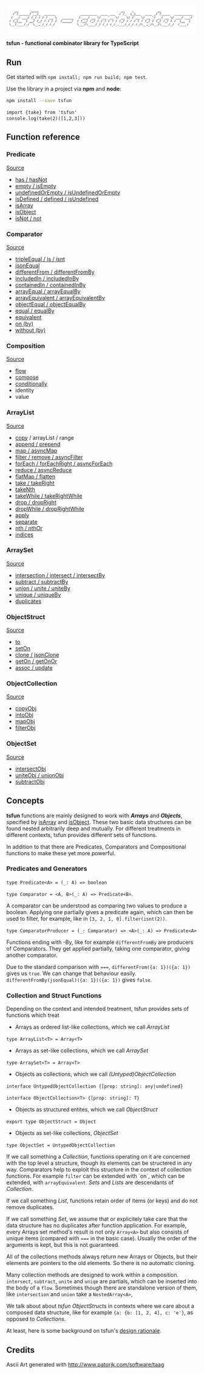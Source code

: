 ![alt](README_splash.png)                                            

**tsfun - functional combinator library for TypeScript**

## Run

Get started with `npm install; npm run build; npm test`.

Use the library in a project via **npm** and **node**:

```bash
npm install --save tsfun
```

```
import {take} from 'tsfun'
console.log(take(2)([1,2,3]))
```

## Function reference

### Predicate

[Source](src/predicate.ts)

* [has / hasNot](test/predicate/has.spec.ts) 
* [empty / isEmpty](test/predicate/is_empty.spec.ts)
* [undefinedOrEmpty / isUndefinedOrEmpty](test/predicate/is_undefined_or_empty.spec.ts)
* [isDefined / defined / isUndefined](test/predicate/is_defined.spec.ts)
* [isArray](test/predicate/is_array.spec.ts)
* [isObject](test/predicate/is_object.spec.ts)
* [isNot / not](test/predicate/is_not.spec.ts)

### Comparator

[Source](src/comparator.ts)

* [tripleEqual / is / isnt](test/comparator/triple_equal.spec.ts)
* [jsonEqual](test/comparator/json_equal.spec.ts)
* [differentFrom / differentFromBy](test/comparator/different_from.spec.ts)
* [includedIn / includedInBy](test/comparator/included_in.spec.ts)
* [containedIn / containedInBy](test/comparator/contained_in.spec.ts)
* [arrayEqual / arrayEqualBy](test/comparator/array_equal.spec.ts)
* [arrayEquivalent / arrayEquivalentBy](test/comparator/array_equivalent.spec.ts)
* [objectEqual / objectEqualBy](test/comparator/object_equal.spec.ts)
* [equal / equalBy](test/comparator/equal.spec.ts)
* [equivalent](test/comparator/equivalent.spec.ts)
* [on (by)](test/comparator/on.spec.ts)
* [without (by)](test/comparator/without.spec.ts)

### Composition

[Source](src/composition.ts)

* [flow](test/composition/flow.spec.ts)
* [compose](test/composition/compose.spec.ts)
* [conditionally](test/composition/conditionally.spec.ts)
* identity
* value

### ArrayList

[Source](src/arraylist.ts)

* [copy](test/arraylist/copy.spec.ts) / arrayList / range
* [append / prepend](test/arraylist/append.spec.ts) 
* [map / asyncMap](test/arraylist/map.spec.ts)
* [filter / remove / asyncFilter](test/arraylist/filter.spec.ts) 
* [forEach / forEachRight / asyncForEach](test/arraylist/for_each.spec.ts) 
* [reduce / asyncReduce](test/arraylist/reduce.spec.ts)
* [flatMap / flatten](test/arraylist/flat_map.spec.ts)
* [take / takeRight](test/arraylist/take.spec.ts)
* [takeNth](test/arraylist/take_nth.spec.ts)
* [takeWhile / takeRightWhile](test/arraylist/take_while.spec.ts)
* [drop / dropRight](test/arraylist/drop.spec.ts)
* [dropWhile / dropRightWhile](test/arraylist/drop_while.spec.ts)
* [apply](test/arraylist/apply.spec.ts) 
* [separate](test/arraylist/separate.spec.ts) 
* [nth / nthOr](test/arraylist/nth.spec.ts)
* [indices](test/arraylist/indices.spec.ts)

### ArraySet

[Source](src/arrayset.ts)

* [intersection / intersect / intersectBy](test/arrayset/intersect.spec.ts)
* [subtract / subtractBy](test/arrayset/subtract.spec.ts)
* [union / unite / uniteBy](test/arrayset/union.spec.ts)
* [unique / uniqueBy](test/arrayset/unique.spec.ts)
* [duplicates](test/arrayset/duplicates.spec.ts)

### ObjectStruct

[Source](src/objectstruct.ts)  

* [to](test/objectstruct/to.spec.ts)
* [setOn](test/objectstruct/set_on.spec.ts)
* [clone / jsonClone](test/objectstruct/clone.spec.ts)
* [getOn / getOnOr](test/objectstruct/get_on.spec.ts)
* [assoc / update](test/objectstruct/assoc_update.spec.ts)

### ObjectCollection

[Source](src/objectcoll.ts)

* [copyObj](test/objectcoll/copy_obj.spec.ts)
* [intoObj](test/objectcoll/into_obj.spec.ts)
* [mapObj](test/objectcoll/map_obj.spec.ts)
* [filterObj](test/objectcoll/filter_obj.spec.ts)

### ObjectSet

[Source](src/objectset.ts)

* [intersectObj](test/objectset/intersect_obj.spec.ts)
* [uniteObj / unionObj](test/objectset/unite_obj.spec.ts)
* [subtractObj](test/objectset/subtract_obj.spec.ts)

## Concepts

**tsfun** functions are mainly designed to 
work with ***Arrays*** and ***Objects***, specified by
[isArray](test/predicate/is_array.spec.ts) and
[isObject](test/predicate/is_object.spec.ts).
These two basic data structures can be found 
nested arbitrarily deep and mutually. 
For different treatments in different contexts, 
tsfun provides different sets of functions.

In addition to that there are Predicates, Comparators and Compositional
functions to make these yet more powerful. 

### Predicates and Generators

`type Predicate<A> = (_: A) => boolean`

`type Comparator = <A, B>(_: A) => Predicate<B>`.

A comparator can be understood as comparing two values to produce a boolean. 
Applying one partially gives a predicate again, which can then be used to filter,
for example, like in `[3, 2, 1, 0].filter(isnt(2))`.

`type ComparatorProducer = (_: Comparator) => <A>(_: A) => Predicate<A>`

Functions ending with -By, like for example `differentFromBy` are producers of
Comparators. They get applied partially, taking one comparator, 
giving another comparator.

Due to the standard comparison with `===`, 
`differentFrom({a: 1})({a: 1})` gives us `true`. We can change that
behaviour easily.
`differentFromBy(jsonEqual)({a: 1})({a: 1})` gives `false`.

### Collection and Struct Functions

Depending on the context and intended treatment, 
tsfun provides sets of functions which treat

* Arrays as ordered list-like collections, which we call *ArrayList*

`type ArrayList<T> = Array<T>`

* Arrays as set-like collections, which we call *ArraySet*

`type ArraySet<T> = Array<T>`

* Objects as collections, which we call *(Untyped)ObjectCollection*

`interface UntypedObjectCollection {[prop: string]: any|undefined}`

`interface ObjectCollection<T> {[prop: string]: T}`

* Objects as structured entites, which we call *ObjectStruct*

`export type ObjectStruct = Object`

* Objects as set-like collections, *ObjectSet*

`type ObjectSet = UntypedObjectCollection`

If we call something a *Collection*, functions operating 
on it are concerned with the top level a structure, though
its elements can be structered in any way. Comparators
help to exploit this structure in the context of collection
functions. For example `filter` can be extended with ´on´, which can be extended,
with `arrayEquivalent`. *Sets* and *Lists* are 
descendants of *Collection*.

If we call something *List*, functions retain order
of items (or keys) and do not remove duplicates.

If we call something *Set*, we assume that 
or explicitely take care that the data structure has
no duplicates after function application. For example, every Arrays 
set method's result is not only `Array<A>` but also consists 
of unique items (compared with `===` in the basic case). 
Usually the order of the arguments is kept, but this is not guaranteed.

All of the collections methods always return
new Arrays or Objects, but their elements are pointers to the old
elements. So there is no automatic cloning.

Many collection methods are designed to work within a composition.
`intersect`, `subtract`, `unite` and `uniqe` are partials, which can be inserted
into the body of a `flow`. Sometimes though there are standalone version of 
them, like `intersection` and `union` take a `NestedArray<A>`,

We talk about about *tsfun* *ObjectStructs* in contexts where we 
care about a composed data structure, like
for example `{a: {b: [1, 2, 4], c: 'e'}`, as opposed
to *Collections*.

At least, here is some background on tsfun's [design rationale](README_design.md). 
 
## Credits 
 
Ascii Art generated with http://www.patorjk.com/software/taag









